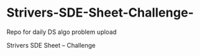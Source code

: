 # Strivers-SDE-Sheet-Challenge-
Repo for daily DS algo problem upload

Strivers SDE Sheet – Challenge
